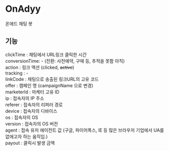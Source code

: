 # OnAdyy

온애드 채팅 봇

## 기능

clickTime     : 채팅에서 URL링크 클릭한 시간  
conversionTime: - (전환: 사전예약, 구매 등, 추적을 못함 아직)  
action        : 링크 액션 (clicked, ~~active~~)  
tracking      : -  
linkCode      : 채팅으로 송출된 링크URL의 고유 코드  
offer         : 캠페인 명 (campaignName 으로 변경)  
marketerId    : 마케터 고유 ID  
ip            : 접속자의 IP 주소  
referer       : 접속자의 리퍼러 경로  
device        : 접속자의 디바이스  
os            : 접속자의 OS  
version       : 접속자의 OS 버전  
agent         : 접속 유저 에이전트 값 (구글, 파이어폭스, IE 등 많은 브라우저 기업에서 UA를 없애고자 하는 움직임.)  
payout        : 클릭시 발생 금액  
